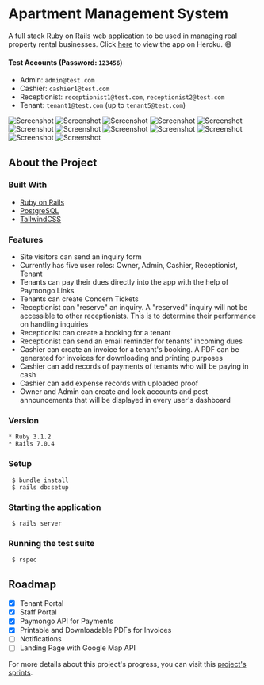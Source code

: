 # Apartment Management System

A full stack Ruby on Rails web application to be used in managing real property rental businesses. Click [here](https://mwpmi.herokuapp.com) to view the app on Heroku. :smile:

#### Test Accounts (Password: `123456`)
- Admin: `admin@test.com`
- Cashier: `cashier1@test.com`
- Receptionist: `receptionist1@test.com`, `receptionist2@test.com`
- Tenant: `tenant1@test.com` (up to `tenant5@test.com`)

![Screenshot](./screenshots/screenshot1.png)
![Screenshot](./screenshots/screenshot11.png)
![Screenshot](./screenshots/screenshot2.png)
![Screenshot](./screenshots/screenshot3.png)
![Screenshot](./screenshots/screenshot4.png)
![Screenshot](./screenshots/screenshot5.png)
![Screenshot](./screenshots/screenshot6.png)
![Screenshot](./screenshots/screenshot10.png)
![Screenshot](./screenshots/screenshot7.png)
![Screenshot](./screenshots/screenshot8.png)
![Screenshot](./screenshots/screenshot9.png)
![Screenshot](./screenshots/ERD.png)

## About the Project

### Built With
- [Ruby on Rails](https://rubyonrails.org/)
- [PostgreSQL](https://www.postgresql.org/)
- [TailwindCSS](https://tailwindcss.com/)

### Features
- Site visitors can send an inquiry form
- Currently has five user roles: Owner, Admin, Cashier, Receptionist, Tenant
- Tenants can pay their dues directly into the app with the help of Paymongo Links
- Tenants can create Concern Tickets
- Receptionist can "reserve" an inquiry. A "reserved" inquiry will not be accessible to other receptionists. This is to determine their performance on handling inquiries
- Receptionist can create a booking for a tenant
- Receptionist can send an email reminder for tenants' incoming dues
- Cashier can create an invoice for a tenant's booking. A PDF can be generated for invoices for downloading and printing purposes
- Cashier can add records of payments of tenants who will be paying in cash
- Cashier can add expense records with uploaded proof
- Owner and Admin can create and lock accounts and post announcements that will be displayed in every user's dashboard

### Version
```
* Ruby 3.1.2
* Rails 7.0.4
```

### Setup
```
 $ bundle install
 $ rails db:setup
```
 
### Starting the application
```
 $ rails server
```

### Running the test suite
```
 $ rspec
```

## Roadmap

- [x] Tenant Portal
- [x] Staff Portal
- [x] Paymongo API for Payments
- [x] Printable and Downloadable PDFs for Invoices
- [ ] Notifications
- [ ] Landing Page with Google Map API

For more details about this project's progress, you can visit this [project's sprints](https://github.com/users/jpatrickldg/projects/2).
